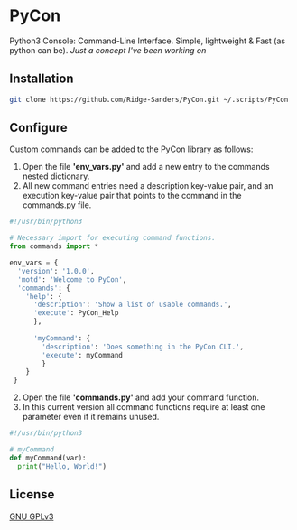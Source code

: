 # PyCon
Python3 Console: Command-Line Interface. Simple, lightweight & Fast (as python can be).
_Just a concept I've been working on_

## Installation

```bash
git clone https://github.com/Ridge-Sanders/PyCon.git ~/.scripts/PyCon
```

## Configure
Custom commands can be added to the PyCon library as follows:

1. Open the file **'env_vars.py'** and add a new entry to the commands nested dictionary.
  1. All new command entries need a description key-value pair, and an execution key-value pair that points to the command in the commands.py file.
  
```python
#!/usr/bin/python3

# Necessary import for executing command functions.
from commands import *

env_vars = {
  'version': '1.0.0',
  'motd': 'Welcome to PyCon',
  'commands': {
    'help': {
      'description': 'Show a list of usable commands.',
      'execute': PyCon_Help
      },
      
      'myCommand': {
        'description': 'Does something in the PyCon CLI.',
        'execute': myCommand
        }
    }
 }
```

2. Open the file **'commands.py'** and add your command function.
  1. In this current version all command functions require at least one parameter even if it remains unused.
 
```python
#!/usr/bin/python3

# myCommand
def myCommand(var):
  print("Hello, World!")
```
## License
[GNU GPLv3](https://www.gnu.org/licenses/gpl-3.0.en.html)
